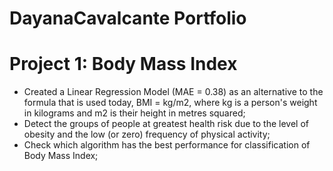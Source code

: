 # DayanaCavalcante Portfolio

# Project 1: Body Mass Index 
* Created a Linear Regression Model (MAE = 0.38) as an alternative to the formula that is used today, BMI = kg/m2, where kg is a person's weight in kilograms and m2 is their height in metres squared;
* Detect the groups of people at greatest health risk due to the level of obesity and the low (or zero) frequency of physical activity;
* Check which algorithm has the best performance for classification of Body Mass Index;

